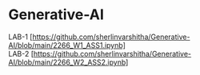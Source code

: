 # Generative-AI

LAB-1 [https://github.com/sherlinvarshitha/Generative-AI/blob/main/2266_W1_ASS1.ipynb]      
LAB-2 [https://github.com/sherlinvarshitha/Generative-AI/blob/main/2266_W2_ASS2.ipynb]
